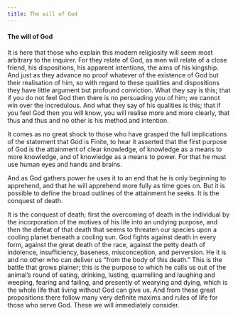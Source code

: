 ```yaml
---
title: The will of God
---
```

#### The will of God

It is here that those who explain this modern religiosity will seem most
arbitrary to the inquirer. For they relate of God, as men will relate of
a close friend, his dispositions, his apparent intentions, the aims of
his kingship. And just as they advance no proof whatever of the
existence of God but their realisation of him, so with regard to these
qualities and dispositions they have little argument but profound
conviction. What they say is this; that if you do not feel God then
there is no persuading you of him; we cannot win over the incredulous.
And what they say of his qualities is this; that if you feel God then
you will know, you will realise more and more clearly, that thus and
thus and no other is his method and intention.

It comes as no great shock to those who have grasped the full
implications of the statement that God is Finite, to hear it asserted
that the first purpose of God is the attainment of clear knowledge, of
knowledge as a means to more knowledge, and of knowledge as a means to
power. For that he must use human eyes and hands and brains.

And as God gathers power he uses it to an end that he is only beginning
to apprehend, and that he will apprehend more fully as time goes on. But
it is possible to define the broad outlines of the attainment he seeks.
It is the conquest of death.

It is the conquest of death; first the overcoming of death in the
individual by the incorporation of the motives of his life into an
undying purpose, and then the defeat of that death that seems to
threaten our species upon a cooling planet beneath a cooling sun. God
fights against death in every form, against the great death of the race,
against the petty death of indolence, insufficiency, baseness,
misconception, and perversion. He it is and no other who can deliver us
“from the body of this death.” This is the battle that grows plainer;
this is the purpose to which he calls us out of the animal’s round of
eating, drinking, lusting, quarrelling and laughing and weeping, fearing
and failing, and presently of wearying and dying, which is the whole
life that living without God can give us. And from these great
propositions there follow many very definite maxims and rules of life
for those who serve God. These we will immediately consider.
